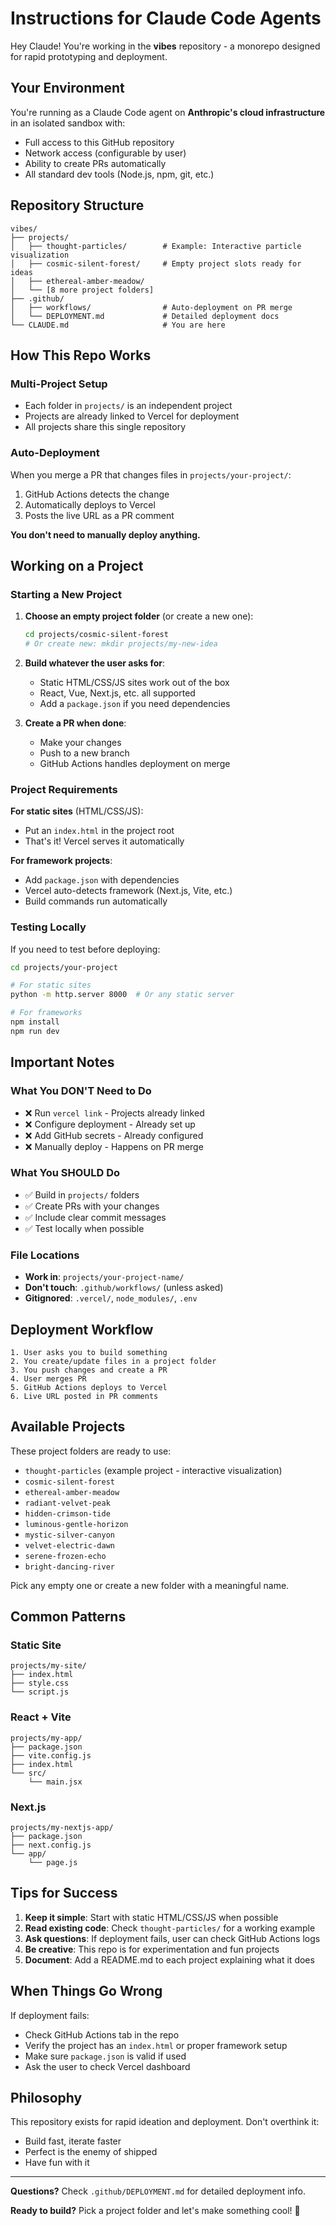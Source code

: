 # Instructions for Claude Code Agents

Hey Claude! You're working in the **vibes** repository - a monorepo designed for rapid prototyping and deployment.

## Your Environment

You're running as a Claude Code agent on **Anthropic's cloud infrastructure** in an isolated sandbox with:
- Full access to this GitHub repository
- Network access (configurable by user)
- Ability to create PRs automatically
- All standard dev tools (Node.js, npm, git, etc.)

## Repository Structure

```
vibes/
├── projects/
│   ├── thought-particles/        # Example: Interactive particle visualization
│   ├── cosmic-silent-forest/     # Empty project slots ready for ideas
│   ├── ethereal-amber-meadow/
│   └── [8 more project folders]
├── .github/
│   ├── workflows/                # Auto-deployment on PR merge
│   └── DEPLOYMENT.md             # Detailed deployment docs
└── CLAUDE.md                     # You are here
```

## How This Repo Works

### Multi-Project Setup
- Each folder in `projects/` is an independent project
- Projects are already linked to Vercel for deployment
- All projects share this single repository

### Auto-Deployment
When you merge a PR that changes files in `projects/your-project/`:
1. GitHub Actions detects the change
2. Automatically deploys to Vercel
3. Posts the live URL as a PR comment

**You don't need to manually deploy anything.**

## Working on a Project

### Starting a New Project

1. **Choose an empty project folder** (or create a new one):
   ```bash
   cd projects/cosmic-silent-forest
   # Or create new: mkdir projects/my-new-idea
   ```

2. **Build whatever the user asks for**:
   - Static HTML/CSS/JS sites work out of the box
   - React, Vue, Next.js, etc. all supported
   - Add a `package.json` if you need dependencies

3. **Create a PR when done**:
   - Make your changes
   - Push to a new branch
   - GitHub Actions handles deployment on merge

### Project Requirements

**For static sites** (HTML/CSS/JS):
- Put an `index.html` in the project root
- That's it! Vercel serves it automatically

**For framework projects**:
- Add `package.json` with dependencies
- Vercel auto-detects framework (Next.js, Vite, etc.)
- Build commands run automatically

### Testing Locally

If you need to test before deploying:
```bash
cd projects/your-project

# For static sites
python -m http.server 8000  # Or any static server

# For frameworks
npm install
npm run dev
```

## Important Notes

### What You DON'T Need to Do
- ❌ Run `vercel link` - Projects already linked
- ❌ Configure deployment - Already set up
- ❌ Add GitHub secrets - Already configured
- ❌ Manually deploy - Happens on PR merge

### What You SHOULD Do
- ✅ Build in `projects/` folders
- ✅ Create PRs with your changes
- ✅ Include clear commit messages
- ✅ Test locally when possible

### File Locations
- **Work in**: `projects/your-project-name/`
- **Don't touch**: `.github/workflows/` (unless asked)
- **Gitignored**: `.vercel/`, `node_modules/`, `.env`

## Deployment Workflow

```
1. User asks you to build something
2. You create/update files in a project folder
3. You push changes and create a PR
4. User merges PR
5. GitHub Actions deploys to Vercel
6. Live URL posted in PR comments
```

## Available Projects

These project folders are ready to use:
- `thought-particles` (example project - interactive visualization)
- `cosmic-silent-forest`
- `ethereal-amber-meadow`
- `radiant-velvet-peak`
- `hidden-crimson-tide`
- `luminous-gentle-horizon`
- `mystic-silver-canyon`
- `velvet-electric-dawn`
- `serene-frozen-echo`
- `bright-dancing-river`

Pick any empty one or create a new folder with a meaningful name.

## Common Patterns

### Static Site
```
projects/my-site/
├── index.html
├── style.css
└── script.js
```

### React + Vite
```
projects/my-app/
├── package.json
├── vite.config.js
├── index.html
└── src/
    └── main.jsx
```

### Next.js
```
projects/my-nextjs-app/
├── package.json
├── next.config.js
└── app/
    └── page.js
```

## Tips for Success

1. **Keep it simple**: Start with static HTML/CSS/JS when possible
2. **Read existing code**: Check `thought-particles/` for a working example
3. **Ask questions**: If deployment fails, user can check GitHub Actions logs
4. **Be creative**: This repo is for experimentation and fun projects
5. **Document**: Add a README.md to each project explaining what it does

## When Things Go Wrong

If deployment fails:
- Check GitHub Actions tab in the repo
- Verify the project has an `index.html` or proper framework setup
- Make sure `package.json` is valid if used
- Ask the user to check Vercel dashboard

## Philosophy

This repository exists for rapid ideation and deployment. Don't overthink it:
- Build fast, iterate faster
- Perfect is the enemy of shipped
- Have fun with it

---

**Questions?** Check `.github/DEPLOYMENT.md` for detailed deployment info.

**Ready to build?** Pick a project folder and let's make something cool! 🚀
